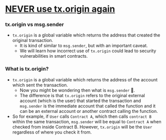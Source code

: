 # [NEVER use tx.origin again](https://learnweb3.io/degrees/ethereum-developer-degree/senior/never-use-tx-origin-again/)

### tx.origin vs msg.sender
- ``tx.origin`` is a global variable which returns the address that created the original transaction.
    - It is kind of similar to ``msg.sender``, but with an important caveat.
    - We will learn how incorrect use of ``tx.origin`` could lead to security vulnerabilities in smart contracts.

### What is tx.origin?
- ``tx.origin`` is a global variable which returns the address of the account which sent the transaction.
    - Now you might be wondering then what is ``msg.sender`` 🤔.
    - The difference is that ``tx.origin`` refers to the original external account (which is the user) that started the transaction and ``msg.sender`` is the immediate account that called the function and it can be an external account or another contract calling the function.
- So for example, if ``User`` calls ``Contract A``, which then calls ``contract B`` within the same transaction, ``msg.sender`` will be equal to ``Contract A`` when checked from inside Contract B. However, ``tx.origin`` will be the ``User`` regardless of where you check it from.